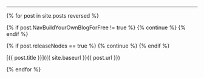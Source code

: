 --------------------------------------------------------------------------------

{% for post in site.posts reversed %}

{% if post.NavBuildYourOwnBlogForFree != true %} {% continue %} {% endif %}

{% if post.releaseNodes == true %} {% continue %} {% endif %}

[{{ post.title }}]({{ site.baseurl }}{{ post.url }})

{% endfor %}

